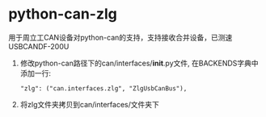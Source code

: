 # python-can-zlg
用于周立工CAN设备对python-can的支持，支持接收合并设备，已测速USBCANDF-200U
1. 修改python-can路径下的can/interfaces/__init__.py文件, 在BACKENDS字典中添加一行:

   ```
   "zlg": ("can.interfaces.zlg", "ZlgUsbCanBus"),
   ```

2. 将zlg文件夹拷贝到can/interfaces/文件夹下